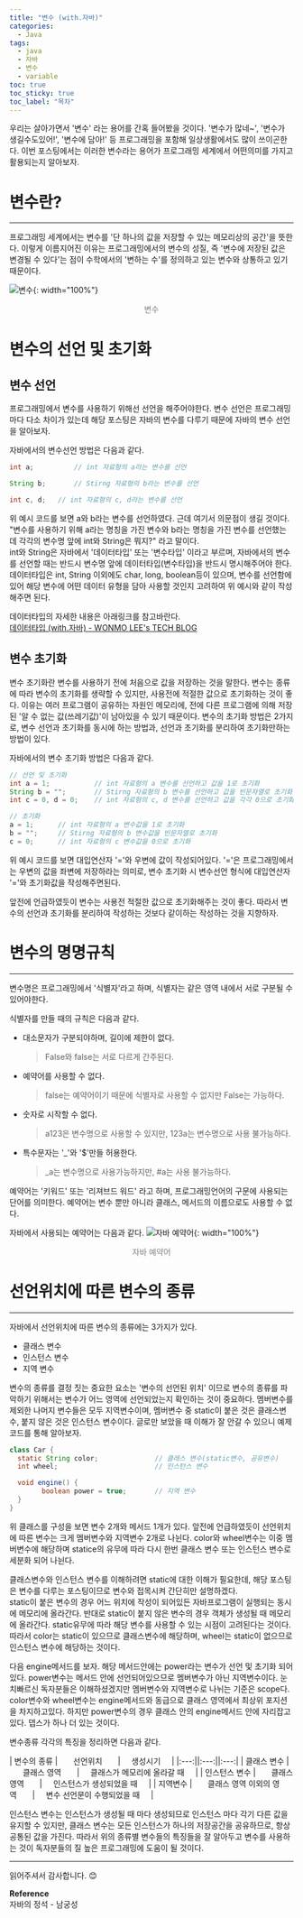 ```yaml
---
title: "변수 (with.자바)"
categories:
  - Java
tags:
  - java
  - 자바
  - 변수
  - variable
toc: true
toc_sticky: true
toc_label: "목차"
---
```


우리는 살아가면서 '변수' 라는 용어를 간혹 들어봤을 것이다. '변수가 많네~', '변수가 생길수도있어!', '변수에 담아!' 등 프로그래밍을 포함해 일상생활에서도 많이 쓰이곤한다.
이번 포스팅에서는 이러한 변수라는 용어가 프로그래밍 세계에서 어떤의미를 가지고 활용되는지 알아보자.

# 변수란?
---
프로그래밍 세계에서는 변수를 '단 하나의 값을 저장할 수 있는 메모리상의 공간'을 뜻한다. 이렇게 이름지어진 이유는 프로그래밍에서의 변수의 성질, 즉 '변수에 저장된 값은 변경될 수 있다'는 점이 수학에서의 '변하는 수'를 정의하고 있는 변수와 상통하고 있기 때문이다.

![변수](/blog/assets/img/posts/20220722/variable.png "변수"){: width="100%"}
<div style="color: gray; text-align: center; margin-bottom: 30px;">변수</div> 

# 변수의 선언 및 초기화
## 변수 선언
프로그래밍에서 변수를 사용하기 위해선 선언을 해주어야한다. 변수 선언은 프로그래밍마다 다소 차이가 있는데 해당 포스팅은 자바의 변수를 다루기 때문에 자바의 변수 선언을 알아보자.  

자바에서의 변수선언 방법은 다음과 같다.
```java
int a;          // int 자료형의 a라는 변수를 선언

String b;       // Stirng 자료형의 b라는 변수를 선언

int c, d;   // int 자료형의 c, d라는 변수를 선언
```

위 예시 코드를 보면 a와 b라는 변수를 선언하였다. 근데 여기서 의문점이 생길 것이다. "변수를 사용하기 위해 a라는 명칭을 가진 변수와 b라는 명칭을 가진 변수를 선언했는데 각각의 변수명 앞에 int와 String은 뭐지?" 라고 말이다.  
int와 String은 자바에서 '데이터타입' 또는 '변수타입' 이라고 부르며, 자바에서의 변수를 선언할 때는 반드시 변수명 앞에 데이터타입(변수타입)을 반드시 명시해주어야 한다. 
데이터타입은 int, String 이외에도 char, long, boolean등이 있으며, 변수를 선언함에 있어 해당 변수에 어떤 데이터 유형을 담아 사용할 것인지 고려하여 위 예시와 같이 작성해주면 된다.  

데이터타입의 자세한 내용은 아래링크를 참고바란다.  
[데이터타입 (with.자바) - WONMO LEE's TECH BLOG](https://wonmolee.github.io/blog/java/what-is-variable-type-with-java)

## 변수 초기화
변수 초기화란 변수를 사용하기 전에 처음으로 값을 저장하는 것을 말한다. 변수는 종류에 따라 변수의 초기화를 생략할 수 있지만, 사용전에 적절한 값으로 초기화하는 것이 좋다. 이유는 여러 프로그램이 공유하는 자원인 메모리에, 전에 다른 프로그램에 의해 저장된 '알 수 없는 값(쓰레기값)'이 남아있을 수 있기 때문이다.
변수의 초기화 방법은 2가지로, 변수 선언과 초기화를 동시에 하는 방법과, 선언과 초기화를 분리하여 초기화만하는 방법이 있다.

자바에서의 변수 초기화 방법은 다음과 같다.
```java
// 선언 및 초기화
int a = 1;           // int 자료형의 a 변수를 선언하고 값을 1로 초기화
String b = "";       // Stirng 자료형의 b 변수를 선언하고 값을 빈문자열로 초기화
int c = 0, d = 0;    // int 자료형의 c, d 변수를 선언하고 값을 각각 0으로 초기화

// 초기화
a = 1;      // int 자료형의 a 변수값을 1로 초기화
b = "";     // Stirng 자료형의 b 변수값을 빈문자열로 초기화
c = 0;      // int 자료형의 c 변수값을 0으로 초기화
```

위 예시 코드를 보면 대입연산자 '='와 우변에 값이 작성되어있다. '='은 프로그래밍에서는 우변의 값을 좌변에 저장하라는 의미로, 변수 초기화 시 변수선언 형식에 대입연산자 '='와 초기화값을 작성해주면된다.  

앞전에 언급하였듯이 변수는 사용전 적절한 값으로 초기화해주는 것이 좋다. 따라서 변수의 선언과 초기화를 분리하여 작성하는 것보다 같이하는 작성하는 것을 지향하자.

# 변수의 명명규칙
---
변수명은 프로그래밍에서 '식별자'라고 하며, 식별자는 같은 영역 내에서 서로 구분될 수 있어야한다.

식별자를 만들 때의 규칙은 다음과 같다.
- 대소문자가 구분되야하며, 길이에 제한이 없다.
    >False와 false는 서로 다르게 간주된다.
- 예약어를 사용할 수 없다.
    >false는 예약어이기 때문에 식별자로 사용할 수 없지만 False는 가능하다.
- 숫자로 시작할 수 없다.
    >a123은 변수명으로 사용할 수 있지만, 123a는 변수명으로 사용 불가능하다.
- 특수문자는 '_'와 '$'만들 허용한다.
    >_a는 변수명으로 사용가능하지만, #a는 사용 불가능하다.

예약어는 '키워드' 또는 '리져브드 워드' 라고 하며, 프로그래밍언어의 구문에 사용되는 단어를 의미한다. 예약어는 변수 뿐만 아니라 클래스, 메서드의 이름으로도 사용할 수 없다. 

자바에서 사용되는 예약어는 다음과 같다.
![자바 예약어](/blog/assets/img/posts/20220722/java-reserved-word.png "자바 예약어"){: width="100%"}
<div style="color: gray; text-align: center; margin-bottom: 30px;">자바 예약어</div> 

# 선언위치에 따른 변수의 종류
---
자바에서 선언위치에 따른 변수의 종류에는 3가지가 있다.
- 클래스 변수
- 인스턴스 변수
- 지역 변수

변수의 종류를 결정 짓는 중요한 요소는 '변수의 선언된 위치' 이므로 변수의 종류를 파악하기 위해서는 변수가 어느 영역에 선언되었는지 확인하는 것이 중요하다. 멤버변수를 제외한 나머지 변수들은 모두 지역변수이며, 멤버변수 중 static이 붙은 것은 클래스변수, 붙지 않은 것은 인스턴스 변수이다. 글로만 보았을 때 이해가 잘 안갈 수 있으니 예제코드를 통해 알아보자.
```java
class Car {
  static String color;              // 클래스 변수(static변수, 공유변수)
  int wheel;                        // 인스턴스 변수

  void engine() {             
        boolean power = true;       // 지역 변수
  }
}
```
위 클래스를 구성을 보면 변수 2개와 메서드 1개가 있다. 앞전에 언급하였듯이 선언위치에 따른 변수는 크게 멤버변수와 지역변수 2개로 나뉜다. color와 wheel변수는 이중 멤버변수에 해당하며 statice의 유무에 따라 다시 한번 클래스 변수 또는 인스턴스 변수로 세분화 되어 나뉜다.  

클래스변수와 인스턴스 변수를 이해하려면 static에 대한 이해가 필요한데, 해당 포스팅은 변수를 다루는 포스팅이므로 변수와 접목시켜 간단히만 설명하겠다.  
static이 붙은 변수의 경우 어느 위치에 작성이 되어있든 자바프로그램이 실행되는 동시에 메모리에 올라간다. 반대로 static이 붙지 않은 변수의 경우 객체가 생성될 때 메모리에 올라간다.
static유무에 따라 해당 변수를 사용할 수 있는 시점이 고려된다는 것이다. 따라서 color는 static이 있으므로 클래스변수에 해당하며, wheel는 static이 없으므로 인스턴스 변수에 해당하는 것이다.

다음 engine메서드를 보자. 해당 메서드안에는 power라는 변수가 선언 및 초기화 되어있다. power변수는 메서드 안에 선언되어있으므로 멤버변수가 아닌 지역변수이다. 눈치빠르신 독자분들은 이해하셨겠지만 멤버변수와 지역변수로 나뉘는 기준은 scope다. color변수와 wheel변수는 engine메서드와 동급으로 클래스 영역에서 최상위 포지션을 차지하고있다. 하지만 power변수의 경우 클래스 안의 engine메서드 안에 자리잡고 있다. 뎁스가 하나 더 있는 것이다.

변수종류 각각의 특징을 정리하면 다음과 같다.

| 변수의 종류 | &nbsp;&nbsp;&nbsp;&nbsp;&nbsp;&nbsp;선언위치&nbsp;&nbsp;&nbsp;&nbsp;&nbsp;&nbsp; | &nbsp;&nbsp;&nbsp;&nbsp;생성시기&nbsp;&nbsp;&nbsp;&nbsp; |
|:---:||:---:||:---:|
| 클래스 변수 | &nbsp;&nbsp;&nbsp;&nbsp;&nbsp;&nbsp;클래스 영역&nbsp;&nbsp;&nbsp;&nbsp;&nbsp;&nbsp; | &nbsp;&nbsp;&nbsp;&nbsp;클래스가 메모리에 올라갈 때&nbsp;&nbsp;&nbsp;&nbsp; |
| 인스턴스 변수 | &nbsp;&nbsp;&nbsp;&nbsp;&nbsp;&nbsp;클래스 영역&nbsp;&nbsp;&nbsp;&nbsp;&nbsp;&nbsp; | &nbsp;&nbsp;&nbsp;&nbsp;인스턴스가 생성되었을 때&nbsp;&nbsp;&nbsp;&nbsp; |
| 지역변수 | &nbsp;&nbsp;&nbsp;&nbsp;&nbsp;&nbsp;클래스 영역 이외의 영역&nbsp;&nbsp;&nbsp;&nbsp;&nbsp;&nbsp; | &nbsp;&nbsp;&nbsp;&nbsp;변수 선언문이 수행되었을 때&nbsp;&nbsp;&nbsp;&nbsp; |

인스턴스 변수는 인스턴스가 생성될 때 마다 생성되므로 인스턴스 마다 각기 다른 값을 유지할 수 있지만, 클래스 변수는 모든 인스턴스가 하나의 저장공간을 공유하므로, 항상 공통된 값을 가진다.
따라서 위의 종류별 변수들의 특징들을 잘 알아두고 변수를 사용하는 것이 독자분들의 질 높은 프로그래밍에 도움이 될 것이다.

--- 

읽어주셔서 감사합니다. 😊

__Reference__  
자바의 정석 - 남궁성